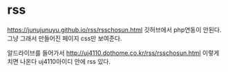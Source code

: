 # rss

https://junujunuyu.github.io/rss/rsschosun.html 깃허브에서 php연동이 안된다. 그냥 그래서 만들어진 페이지 css만 보여준다.

알드라이브를 들어가서 http://uj4110.dothome.co.kr/rss/rsschosun.html 이렇게 치면 나온다 uj4110아이디 안에 rss 있다.

